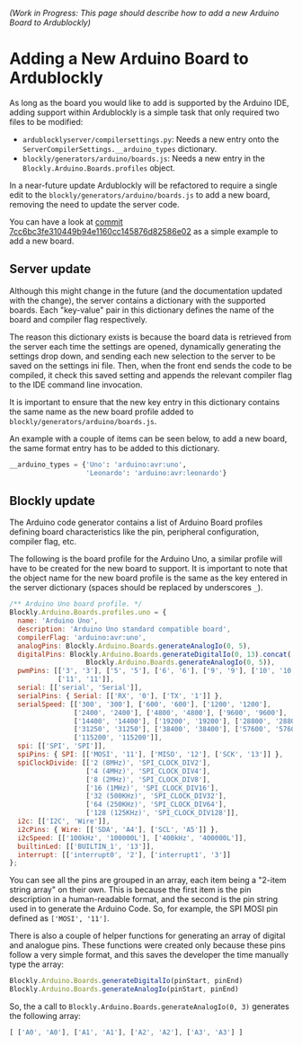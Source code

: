 _(Work in Progress: This page should describe how to add a new Arduino Board to Ardublockly)_

# Adding a New Arduino Board to Ardublockly

As long as the board you would like to add is supported by the Arduino IDE, adding support within Ardublockly is a simple task that only required two files to be modified:

* `ardublocklyserver/compilersettings.py`: Needs a new entry onto the `ServerCompilerSettings.__arduino_types` dictionary. 
* `blockly/generators/arduino/boards.js`: Needs a new entry in the `Blockly.Arduino.Boards.profiles` object.

In a near-future update Ardublockly will be refactored to require a single edit to the `blockly/generators/arduino/boards.js` to add a new board, removing the need to update the server code.

You can have a look at [commit 7cc6bc3fe310449b94e1160cc145876d82586e02](https://github.com/carlosperate/ardublockly/commit/7cc6bc3fe310449b94e1160cc145876d82586e02) as a simple example to add a new board.


## Server update

Although this might change in the future (and the documentation updated with the change), the server contains a dictionary with the supported boards. Each "key-value" pair in this dictionary defines the name of the board and compiler flag respectively.

The reason this dictionary exists is because the board data is retrieved from the server each time the settings are opened, dynamically generating the settings drop down, and sending each new selection to the server to be saved on the settings ini file. Then, when the front end sends the code to be compiled, it check this saved setting and appends the relevant compiler flag to the IDE command line invocation.

It is important to ensure that the new key entry in this dictionary contains the same name as the new board profile added to `blockly/generators/arduino/boards.js`.

An example with a couple of items can be seen below, to add a new board, the same format entry has to be added to this dictionary.

```python
__arduino_types = {'Uno': 'arduino:avr:uno',
                   'Leonardo': 'arduino:avr:leonardo'}
```


## Blockly update

The Arduino code generator contains a list of Arduino Board profiles defining board characteristics like the pin, peripheral configuration, compiler flag, etc.

The following is the board profile for the Arduino Uno, a similar profile will have to be created for the new board to support. It is important to note that the object name for the new board profile is the same as the key entered in the server dictionary (spaces should be replaced by underscores `_`).

```javascript
/** Arduino Uno board profile. */
Blockly.Arduino.Boards.profiles.uno = {
  name: 'Arduino Uno',
  description: 'Arduino Uno standard compatible board',
  compilerFlag: 'arduino:avr:uno',
  analogPins: Blockly.Arduino.Boards.generateAnalogIo(0, 5),
  digitalPins: Blockly.Arduino.Boards.generateDigitalIo(0, 13).concat(
                   Blockly.Arduino.Boards.generateAnalogIo(0, 5)),
  pwmPins: [['3', '3'], ['5', '5'], ['6', '6'], ['9', '9'], ['10', '10'],
            ['11', '11']],
  serial: [['serial', 'Serial']],
  serialPins: { Serial: [['RX', '0'], ['TX', '1']] },
  serialSpeed: [['300', '300'], ['600', '600'], ['1200', '1200'],
                ['2400', '2400'], ['4800', '4800'], ['9600', '9600'],
                ['14400', '14400'], ['19200', '19200'], ['28800', '28800'],
                ['31250', '31250'], ['38400', '38400'], ['57600', '57600'],
                ['115200', '115200']],
  spi: [['SPI', 'SPI']],
  spiPins: { SPI: [['MOSI', '11'], ['MISO', '12'], ['SCK', '13']] },
  spiClockDivide: [['2 (8MHz)', 'SPI_CLOCK_DIV2'],
                   ['4 (4MHz)', 'SPI_CLOCK_DIV4'],
                   ['8 (2MHz)', 'SPI_CLOCK_DIV8'],
                   ['16 (1MHz)', 'SPI_CLOCK_DIV16'],
                   ['32 (500KHz)', 'SPI_CLOCK_DIV32'],
                   ['64 (250KHz)', 'SPI_CLOCK_DIV64'],
                   ['128 (125KHz)', 'SPI_CLOCK_DIV128']],
  i2c: [['I2C', 'Wire']],
  i2cPins: { Wire: [['SDA', 'A4'], ['SCL', 'A5']] },
  i2cSpeed: [['100kHz', '100000L'], ['400kHz', '400000L']],
  builtinLed: [['BUILTIN_1', '13']],
  interrupt: [['interrupt0', '2'], ['interrupt1', '3']]
};
```

You can see all the pins are grouped in an array, each item being a "2-item string array" on their own. This is because the first item is the pin description in a human-readable format, and the second is the pin string used in to generate the Arduino Code. So, for example, the SPI MOSI pin defined as `['MOSI', '11']`.

There is also a couple of helper functions for generating an array of digital and analogue pins. These functions were created only because these pins follow a very simple format, and this saves the developer the time manually type the array:

```javascript
Blockly.Arduino.Boards.generateDigitalIo(pinStart, pinEnd)
Blockly.Arduino.Boards.generateAnalogIo(pinStart, pinEnd)
```

So, the a call to `Blockly.Arduino.Boards.generateAnalogIo(0, 3)` generates the following array:

```javascript
[ ['A0', 'A0'], ['A1', 'A1'], ['A2', 'A2'], ['A3', 'A3'] ]
```
